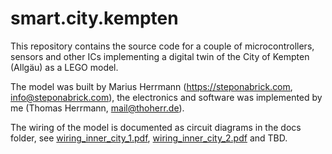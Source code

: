 # smart.city.kempten

This repository contains the source code for a couple of microcontrollers,
sensors and other ICs implementing a digital twin of the City of Kempten (Allgäu)
as a LEGO model.

The model was built by Marius Herrmann (https://steponabrick.com,
info@steponabrick.com), the electronics and software was implemented by me
(Thomas Herrmann, mail@thoherr.de).

The wiring of the model is documented as circuit diagrams in the docs folder, see
[wiring_inner_city_1.pdf](docs/wiring_inner_city_1.pdf),
[wiring_inner_city_2.pdf](docs/wiring_inner_city_2.pdf) and
TBD.

